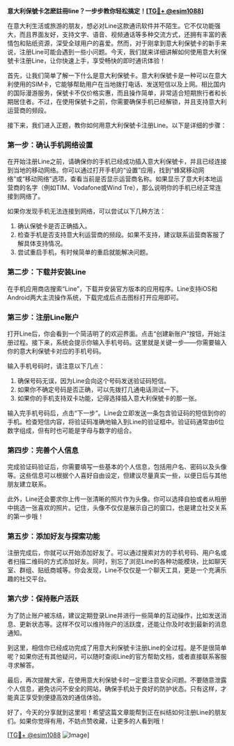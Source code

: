 **意大利保號卡怎麽註冊line？一步步教你轻松搞定！[[TG💪+ @esim1088](https://t.me/s/esim1088)]**

在意大利生活或旅游的朋友，想必对Line这款通讯软件并不陌生。它不仅功能强大，而且界面友好，支持文字、语音、视频通话等多种交流方式，还拥有丰富的表情包和贴纸资源，深受全球用户的喜爱。然而，对于刚拿到意大利保號卡的新手来说，注册Line可能会遇到一些小问题。今天，我们就来详细讲解如何使用意大利保號卡注册Line，让你快速上手，享受畅快的即时通讯体验！

首先，让我们简单了解一下什么是意大利保號卡。意大利保號卡是一种可以在意大利使用的SIM卡，它能够帮助用户在当地拨打电话、发送短信以及上网。相比国内的国际漫游服务，保號卡不仅价格实惠，而且操作简单，非常适合短期旅行者和长期居住者。不过，在使用保號卡之前，你需要确保手机已经解锁，并且支持意大利运营商的频段。

接下来，我们进入正题，教你如何用意大利保號卡注册Line。以下是详细的步骤：

### **第一步：确认手机网络设置**
在开始注册Line之前，请确保你的手机已经成功插入意大利保號卡，并且已经连接到当地的移动网络。你可以通过打开手机的“设置”应用，找到“蜂窝移动网络”或“移动网络”选项，查看当前是否显示运营商名称。如果显示了意大利本地运营商的名字（例如TIM、Vodafone或Wind Tre），那么说明你的手机已经正常连接到网络了。

如果你发现手机无法连接到网络，可以尝试以下几种方法：
1. 确认保號卡是否正确插入。
2. 检查手机是否支持意大利运营商的频段。如果不支持，建议联系运营商客服了解具体支持情况。
3. 尝试重启手机，有时候简单的重启就能解决问题。

### **第二步：下载并安装Line**
在手机应用商店搜索“Line”，下载并安装官方版本的应用程序。Line支持iOS和Android两大主流操作系统，下载完成后点击图标打开应用即可。

### **第三步：注册Line账户**
打开Line后，你会看到一个简洁明了的欢迎界面。点击“创建新账户”按钮，开始注册过程。接下来，系统会提示你输入手机号码。这里就是关键一步——你需要输入你的意大利保號卡对应的手机号码。

输入手机号码时，请注意以下几点：
1. 确保号码无误，因为Line会向这个号码发送验证码短信。
2. 如果你不确定号码是否正确，可以先拨打几通电话测试一下。
3. 如果你的手机支持双卡功能，记得选择插入意大利保號卡的那一张。

输入完手机号码后，点击“下一步”。Line会立即发送一条包含验证码的短信到你的手机。检查短信内容，将验证码准确地输入到Line的验证框中。验证码通常由6位数字组成，但有时也可能是字母与数字的组合。

### **第四步：完善个人信息**
完成验证码验证后，你需要填写一些基本的个人信息，包括用户名、密码以及头像等。这些信息可以根据个人喜好自由设定，但建议尽量真实一些，以便日后与其他朋友建立联系。

此外，Line还会要求你上传一张清晰的照片作为头像。你可以选择自拍或者从相册中挑选一张喜欢的照片。记住，头像不仅仅是展示自己的窗口，也是建立社交关系的第一步哦！

### **第五步：添加好友与探索功能**
注册完成后，你就可以开始添加好友了。可以通过搜索对方的手机号码、用户名或者扫描二维码的方式添加好友。同时，别忘了浏览Line的各种功能模块，比如聊天室、群组、贴纸商城等。你会发现，Line不仅仅是一个聊天工具，更是一个充满乐趣的社交平台。

### **第六步：保持账户活跃**
为了防止账户被冻结，建议定期登录Line并进行一些简单的互动操作，比如发送消息、更新状态等。这样不仅可以维持账户的活跃度，还能让你及时收到最新的消息通知。

到这里，相信你已经成功完成了用意大利保號卡注册Line的全过程。是不是很简单呢？如果你还有其他疑问，可以随时查阅Line的官方帮助文档，或者直接联系客服寻求解答。

最后，再次提醒大家，在使用意大利保號卡时一定要注意安全问题。不要随意泄露个人信息，避免访问不安全的网站，确保手机处于良好的防护状态。只有这样，才能真正享受到便捷高效的通信体验。

好了，今天的分享就到这里啦！希望这篇文章能帮到正在纠结如何注册Line的朋友们。如果你觉得有用，不妨点赞收藏，让更多的人看到哦！

[[TG💪+ @esim1088](https://t.me/s/esim1088) ![Image](https://i.postimg.cc/4NQfJmqS/Snipaste-2025-05-13-00-14-12.png)]